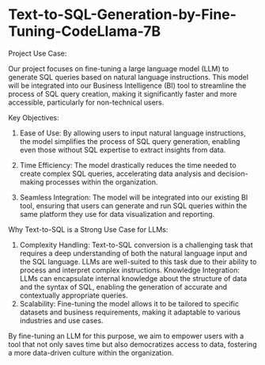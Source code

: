 # Text-to-SQL-Generation-by-Fine-Tuning-CodeLlama-7B

Project Use Case:

Our project focuses on fine-tuning a large language model (LLM) to generate SQL queries based on natural language instructions. This model will be integrated into our Business Intelligence (BI) tool to streamline the process of SQL query creation, making it significantly faster and more accessible, particularly for non-technical users.

Key Objectives:

1. Ease of Use: By allowing users to input natural language instructions, the model simplifies the process of SQL query generation, enabling even those without SQL expertise to extract insights from data.

2. Time Efficiency: The model drastically reduces the time needed to create complex SQL queries, accelerating data analysis and decision-making processes within the organization.

3. Seamless Integration: The model will be integrated into our existing BI tool, ensuring that users can generate and run SQL queries within the same platform they use for data visualization and reporting.

Why Text-to-SQL is a Strong Use Case for LLMs:

1. Complexity Handling: Text-to-SQL conversion is a challenging task that requires a deep understanding of both the natural language input and the SQL language. LLMs are well-suited to this task due to their ability to process and interpret complex instructions.
Knowledge Integration: LLMs can encapsulate internal knowledge about the structure of data and the syntax of SQL, enabling the generation of accurate and contextually appropriate queries.
2. Scalability: Fine-tuning the model allows it to be tailored to specific datasets and business requirements, making it adaptable to various industries and use cases.
   
By fine-tuning an LLM for this purpose, we aim to empower users with a tool that not only saves time but also democratizes access to data, fostering a more data-driven culture within the organization.
